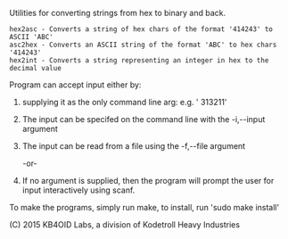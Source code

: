   Utilities for converting strings from hex to binary and back.

```
hex2asc - Converts a string of hex chars of the format '414243' to ASCII 'ABC'
asc2hex - Converts an ASCII string of the format 'ABC' to hex chars '414243'
hex2int - Converts a string representing an integer in hex to the decimal value
```

Program can accept input either by:

1) supplying it as the only command line arg:
	e.g. '<program> 313211'
    

2) The input can be specifed on the command line with the -i,--input argument

3) The input can be read from a file using the -f,--file argument

   -or- 
   
4) If no argument is supplied, then the program will prompt the user for
   input interactively using scanf.

To make the programs, simply run make, to install, run 'sudo make install'

(C) 2015 KB4OID Labs, a division of Kodetroll Heavy Industries


